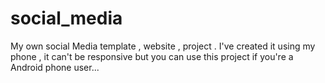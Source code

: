 # social_media
My own social Media template , website , project . I've created it using my phone , it can't be responsive but you can use this project if you're a Android phone user...
